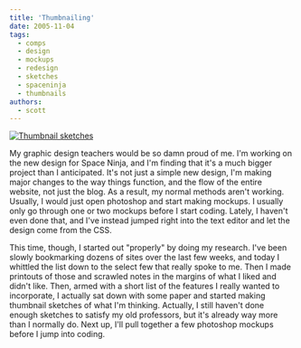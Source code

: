 ```yaml
---
title: 'Thumbnailing'
date: 2005-11-04
tags:
  - comps
  - design
  - mockups
  - redesign
  - sketches
  - spaceninja
  - thumbnails
authors:
  - scott
---
```


[![Thumbnail sketches](/images/blog-photos/work-in-progress.jpg)](/images/blog-photos/work-in-progress.jpg)

My graphic design teachers would be so damn proud of me. I'm working on the new design for Space Ninja, and I'm finding that it's a much bigger project than I anticipated. It's not just a simple new design, I'm making major changes to the way things function, and the flow of the entire website, not just the blog. As a result, my normal methods aren't working. Usually, I would just open photoshop and start making mockups. I usually only go through one or two mockups before I start coding. Lately, I haven't even done that, and I've instead jumped right into the text editor and let the design come from the CSS.

This time, though, I started out "properly" by doing my research. I've been slowly bookmarking dozens of sites over the last few weeks, and today I whittled the list down to the select few that really spoke to me. Then I made printouts of those and scrawled notes in the margins of what I liked and didn't like. Then, armed with a short list of the features I really wanted to incorporate, I actually sat down with some paper and started making thumbnail sketches of what I'm thinking. Actually, I still haven't done enough sketches to satisfy my old professors, but it's already way more than I normally do. Next up, I'll pull together a few photoshop mockups before I jump into coding.
